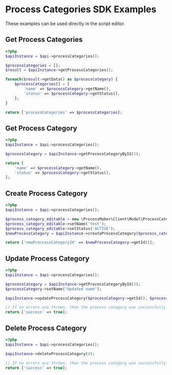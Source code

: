 # Process Categories SDK Examples

These examples can be used directly in the script editor.

## Get Process Categories

```php
<?php
$apiInstance = $api->processCategories();

$processCategories = [];
$result = $apiInstance->getProcessCategories();

foreach($result->getData() as $processCategory) {
    $processCategories[] = [
        'name' => $processCategory->getName(),
        'status' => $processCategory->getStatus(),
    ];
}

return ['processCategories' => $processCategories];
```

## Get Process Category
```php
<?php
$apiInstance = $api->processCategories();

$processCategory = $apiInstance->getProcessCategoryById(2);

return [
    'name' => $processCategory->getName(),
    'status' => $processCategory->getStatus(),
];
```

## Create Process Category

```php
<?php
$apiInstance = $api->processCategories();

$process_category_editable = new \ProcessMaker\Client\Model\ProcessCategoryEditable();
$process_category_editable->setName('test');
$process_category_editable->setStatus('ACTIVE');
$newProcessCategory = $apiInstance->createProcessCategory($process_category_editable);

return ['newProccessCategoryId' => $newProcessCategory->getId()];
```

## Update Process Category

```php
<?php
$apiInstance = $api->processCategories();

$processCategory = $apiInstance->getProcessCategoryById(2);
$processCategory->setName("Updated name");

$apiInstance->updateProcessCategory($processCategory->getId(), $processCategory);

// If no errors are thrown, then the process category was successfully updated
return ['success' => true];
```

## Delete Process Category

```php
<?php
$apiInstance = $api->processCategories();

$apiInstance->deleteProcessCategory(4);

// If no errors are thrown, then the process category was successfully deleted
return ['success' => true];
```

